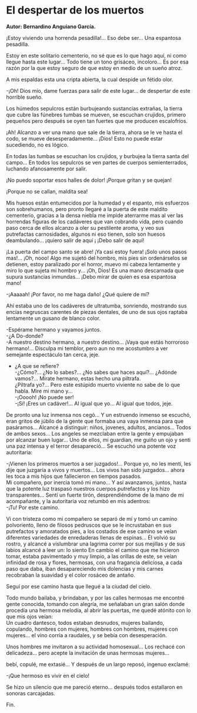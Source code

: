 # El despertar de los muertos

**Autor: Bernardino Anguiano García.**

¡Estoy viviendo una horrenda pesadilla!... Eso debe ser... Una espantosa pesadilla.

Estoy en este solitario cementerio, no sé que es lo que hago aquí, ni como llegue hasta este lugar... Todo tiene un tono grisáceo,
incoloro... Es por esa razón por la que estoy seguro de que estoy en medio de un sueño atroz.

A mis espaldas esta una cripta abierta, la cual despide un fétido olor.

-¡Oh! Dios mío, dame fuerzas para salir de este lugar... de despertar de este horrible sueño.

Los húmedos sepulcros están burbujeando sustancias extrañas, la tierra que cubre las fúnebres tumbas se mueven, se escuchan crujidos, primero pequeños pero después se oyen tan fuertes que me producen escalofríos.

¡Ah! Alcanzo a ver una mano que sale de la tierra, ahora se le ve hasta el codo, se mueve desesperadamente... ¡Dios! Esto no puede estar sucediendo, no es lógico.

En todas las tumbas se escuchan los crujidos, y burbujea la tierra santa del campo... En todos los sepulcros se ven partes de cuerpos semienterrados, luchando afanosamente por salir.

¡No puedo soportar esos halles de dolor! ¡Porque gritan y se quejan!

¡Porque no se callan, maldita sea!

Mis huesos están entumecidos por la humedad y el espanto, mis esfuerzos son sobrehumanos, pero pronto llegaré a la puerta de este maldito cementerio, gracias a la densa niebla me impide aterrarme mas al ver las horrendas figuras de los cadáveres que van cobrando vida, pero cuando paso cerca de ellos alcanzo a oler su pestilente aroma, y veo sus putrefactas carnosidades, algunos ni eso tienen, solo son huesos deambulando... ¡quiero salir de aquí ¡ ¡Debo salir de aquí!

¡La puerta del campo santo se abre! ¡Ya casi estoy fuera! ¡Solo unos pasos mas!... ¡Oh, nooo! Algo me sujetó del hombro, mis pies sin ordenárselos se detienen, estoy paralizado por el horror, muevo mi cabeza lentamente y miro lo que sujeta mi hombro y... ¡Oh, Dios! Es una mano descarnada que supura sustancias inmundas... ¡Debo mirar de quien es esa espantosa mano!

-¡Aaaaah! ¡Por favor, no me haga daño! ¿Qué quiere de mí?

Ahí estaba uno de los cadáveres de ultratumba, sonriendo, mostrando sus encías negruscas carentes de piezas dentales, de uno de sus ojos raptaba lentamente un gusano de blanco color.

-Espérame hermano y vayamos juntos.  
-¿A Do-donde?  
-A nuestro destino hermano, a nuestro destino... ¡Vaya que estás horroroso hermano!... Disculpa mi temblor, pero aun no me acostumbro a ver semejante espectáculo tan cerca, jeje.  
- ¿A que se refiere?  
-¿Cómo?... ¿No lo sabes?... ¿No sabes que haces aquí?... ¿Adónde vamos?... Mírate hermano, estas hecho una piltrafa.  
¿Piltrafa yo?... Pero este estúpido muerto viviente no sabe de lo que habla. Mire mi mano y...  
-¡Ooooh! ¡No puede ser!  
-¡Sí! ¡Eres un cadáver!... Al igual que yo... Al igual que todos, jeje.

De pronto una luz inmensa nos cegó... Y un estruendo inmenso se escuchó, eran gritos de júbilo de la gente que formaba una vaya inmensa para que pasáramos... Alcancé a distinguir: niños, jovenes, adultos, ancianos... Todos de ambos sexos... Los angeles se mezclaban entre la gente y empujaban por alcanzar buen lugar... Uno de ellos, mi guardian, me guiño un ojo y senti una paz intensa y el terror desapareció... Se escuchó una potente voz autoritaria:

-¡Vienen los primeros muertos a ser juzgados!... Porque yo, no les mentí, les dije que juzgaría a vivos y muertos... Los vivos han sido juzgados... ahora les toca a mis hijos que fallecieron en tiempos pasados.  
Mi compañero, por inercia tomó mi mano... Y así avanzamos, juntos, hasta que la potente luz traspasó nuestros cuerpos putrefactos y los hizo transparentes... Sentí un fuerte tirón, desprendiéndome de la mano de mi acompañante, y la autoritaria voz retumbó en mis adentros:  
-¡Tu! Por este camino.

Vi con tristeza como mi compañero se separó de mí y tomó un camino polvoriento, lleno de filosos pedruscos que se le incrustaban en sus putrefactos y amoratados pies, a los costados de ese camino se veían diferentes variedades de enredaderas llenas de espinas... Él volvió su rostro, y alcancé a vislumbrar una lagrima correr por sus mejillas y de sus labios alcancé a leer un: lo siento En cambio el camino que me hicieron tomar, estaba pavimentado y muy limpio, a las orillas de este, se veían infinidad de rosa y flores, hermosas, con una fragancia deliciosa, a cada paso que daba, iban desapareciendo mis dolencias y mis carnes recobraban la suavidad y el color rosáceo de antaño.

Seguí por ese camino hasta que llegué a la ciudad del cielo.

Todo mundo bailaba, y brindaban, y por las calles hermosas me encontré gente conocida, tomando con alegría, me señalaban un gran salón donde procedía una hermosa melodía, al abrir las puertas, me quedé atónito con lo que mis ojos veían:  
Un cuadro dantesco, todos estaban desnudos, mujeres bailando, copulando, hombres con mujeres, hombres con hombres, mujeres con
mujeres... el vino corría a raudales, y se bebía con desesperación.

Unos hombres me invitaron a su actividad homosexual... Los rechacé con delicadeza... pero acepte la invitación de unas hermosas mujeres...

bebí, copulé, me extasié... Y después de un largo reposó, ingenuo exclamé:

-¡Que hermoso es vivir en el cielo!

Se hizo un silencio que me pareció eterno... después todos estallaron en sonoras carcajadas.

Fin.
